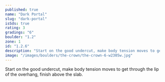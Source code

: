 ```yaml
---
published: true
name: "Dark Portal"
slug: "dark-portal"
isSds: true
rating: 3
gradings: "6"
boulder: "1.2"
zone: 1
id: "1.2.6"
description: "Start on the good undercut, make body tension moves to get through the lip of the overhang, finish above the slab."
image: "/images/boulders/the-crown/the-crown-6-w2305w.jpg"
---
```


Start on the good undercut, make body tension moves to get through the lip of the overhang, finish above the slab.
